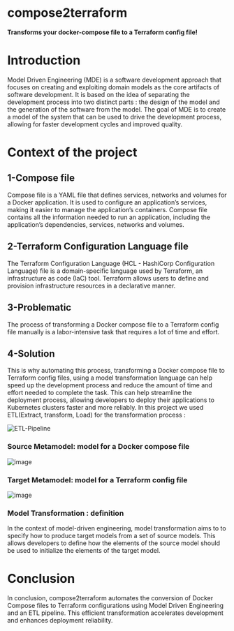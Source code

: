 # compose2terraform
**Transforms your docker-compose file to a Terraform config file!**

# Introduction
Model Driven Engineering (MDE) is a software development approach
that focuses on creating and exploiting domain models as the core artifacts of software development. It is based on the idea of separating the development process
into two distinct parts : the design of the model and the generation of the software
from the model. The goal of MDE is to create a model of the system that can be
used to drive the development process, allowing for faster development cycles and
improved quality.

# Context of the project

## 1-Compose file 
Compose file is a YAML file that defines services, networks and volumes
for a Docker application. It is used to configure an application’s services, making
it easier to manage the application’s containers. Compose file contains all the information needed to run an application, including the application’s dependencies,
services, networks and volumes.

## 2-Terraform Configuration Language file
The Terraform Configuration Language (HCL - HashiCorp Configuration Language) file 
is a domain-specific language used by Terraform, an infrastructure as code (IaC) tool. 
Terraform allows users to define and provision infrastructure resources in a declarative manner.

## 3-Problematic
The process of transforming a Docker compose file to a Terraform config file manually is a labor-intensive task that requires a lot of time and effort.

## 4-Solution 
This is why automating this process, transforming a Docker compose file
to Terraform config files, using a model transformation language can help speed
up the development process and reduce the amount of time and effort needed
to complete the task. This can help streamline the deployment process, allowing
developers to deploy their applications to Kubernetes clusters faster and more
reliably. In this project we used ETL(Extract, transform, Load) for the transformation process :

![ETL-Pipeline](https://github.com/IrisTheSnail/compose2terraform/assets/91791764/43e0f970-893e-4d20-baad-4fc04ba4446e)


### Source Metamodel: model for a Docker compose file
![image](https://github.com/IrisTheSnail/compose2terraform/assets/91791764/b10d9306-22e2-4d6b-b979-e88e844e6b5c)

### Target Metamodel: model for a Terraform config file
![image](https://github.com/IrisTheSnail/compose2terraform/assets/91791764/4f11c13c-f180-46f1-89d9-4251333ed403)

### Model Transformation : definition

In the context of model-driven engineering, model transformation aims
to to specify how to produce target models from a set of source models. This
allows developers to define how the elements of the source model should be used
to initialize the elements of the target model.

# Conclusion


In conclusion, compose2terraform automates the conversion of Docker Compose files to Terraform configurations using Model Driven Engineering and an ETL pipeline. This efficient transformation accelerates development and enhances deployment reliability.

